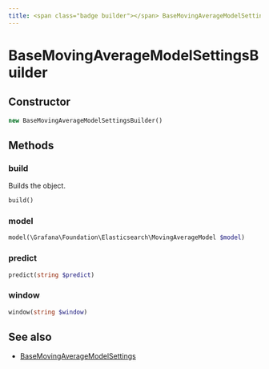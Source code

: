 ```yaml
---
title: <span class="badge builder"></span> BaseMovingAverageModelSettingsBuilder
---
```

# <span class="badge builder"></span> BaseMovingAverageModelSettingsBuilder

## Constructor

```php
new BaseMovingAverageModelSettingsBuilder()
```
## Methods

### <span class="badge object-method"></span> build

Builds the object.

```php
build()
```

### <span class="badge object-method"></span> model

```php
model(\Grafana\Foundation\Elasticsearch\MovingAverageModel $model)
```

### <span class="badge object-method"></span> predict

```php
predict(string $predict)
```

### <span class="badge object-method"></span> window

```php
window(string $window)
```

## See also

 * <span class="badge object-type-class"></span> [BaseMovingAverageModelSettings](./object-BaseMovingAverageModelSettings.md)
